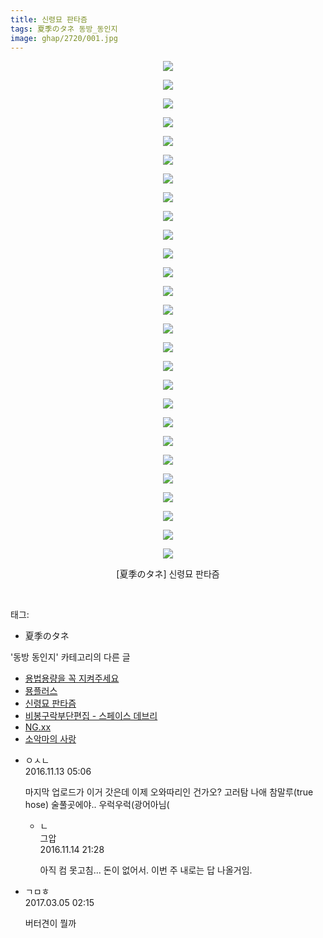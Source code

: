 ```yaml
---
title: 신령묘 판타즘
tags: 夏季のタネ 동방_동인지
image: ghap/2720/001.jpg
---
```

<div class="article">
<p style="text-align: center; clear: none; float: none;"><img src="{{ site.nasurl }}/ghap/2720/001.jpg"/></p>
<p style="text-align: center; clear: none; float: none;"><img src="{{ site.nasurl }}/ghap/2720/002.jpg"/></p>
<p style="text-align: center; clear: none; float: none;"><img src="{{ site.nasurl }}/ghap/2720/003.jpg"/></p>
<p style="text-align: center; clear: none; float: none;"><img src="{{ site.nasurl }}/ghap/2720/004.jpg"/></p>
<p style="text-align: center; clear: none; float: none;"><img src="{{ site.nasurl }}/ghap/2720/005.jpg"/></p>
<p style="text-align: center; clear: none; float: none;"><img src="{{ site.nasurl }}/ghap/2720/006.jpg"/></p>
<p style="text-align: center; clear: none; float: none;"><img src="{{ site.nasurl }}/ghap/2720/007.jpg"/></p>
<p style="text-align: center; clear: none; float: none;"><img src="{{ site.nasurl }}/ghap/2720/008.jpg"/></p>
<p style="text-align: center; clear: none; float: none;"><img src="{{ site.nasurl }}/ghap/2720/009.jpg"/></p>
<p style="text-align: center; clear: none; float: none;"><img src="{{ site.nasurl }}/ghap/2720/010.jpg"/></p>
<p style="text-align: center; clear: none; float: none;"><img src="{{ site.nasurl }}/ghap/2720/011.jpg"/></p>
<p style="text-align: center; clear: none; float: none;"><img src="{{ site.nasurl }}/ghap/2720/012.jpg"/></p>
<p style="text-align: center; clear: none; float: none;"><img src="{{ site.nasurl }}/ghap/2720/013.jpg"/></p>
<p style="text-align: center; clear: none; float: none;"><img src="{{ site.nasurl }}/ghap/2720/014.jpg"/></p>
<p style="text-align: center; clear: none; float: none;"><img src="{{ site.nasurl }}/ghap/2720/015.jpg"/></p>
<p style="text-align: center; clear: none; float: none;"><img src="{{ site.nasurl }}/ghap/2720/016.jpg"/></p>
<p style="text-align: center; clear: none; float: none;"><img src="{{ site.nasurl }}/ghap/2720/017.jpg"/></p>
<p style="text-align: center; clear: none; float: none;"><img src="{{ site.nasurl }}/ghap/2720/018.jpg"/></p>
<p style="text-align: center; clear: none; float: none;"><img src="{{ site.nasurl }}/ghap/2720/019.jpg"/></p>
<p style="text-align: center; clear: none; float: none;"><img src="{{ site.nasurl }}/ghap/2720/020.jpg"/></p>
<p style="text-align: center; clear: none; float: none;"><img src="{{ site.nasurl }}/ghap/2720/021.jpg"/></p>
<p style="text-align: center; clear: none; float: none;"><img src="{{ site.nasurl }}/ghap/2720/022.jpg"/></p>
<p style="text-align: center; clear: none; float: none;"><img src="{{ site.nasurl }}/ghap/2720/023.jpg"/></p>
<p style="text-align: center; clear: none; float: none;"><img src="{{ site.nasurl }}/ghap/2720/024.jpg"/></p>
<p style="text-align: center; clear: none; float: none;"><img src="{{ site.nasurl }}/ghap/2720/025.jpg"/></p>
<p style="text-align: center; clear: none; float: none;"><img src="{{ site.nasurl }}/ghap/2720/026.jpg"/></p>
<p style="text-align: center; clear: none; float: none;"><img src="{{ site.nasurl }}/ghap/2720/027.jpg"/></p>
<p style="text-align: center; clear: none; float: none;">[夏季のタネ] 신령묘 판타즘</p>
<p><br/></p>
</div><div class="tagTrail">
<p>태그: </p>
<ul>
<li>夏季のタネ</li>
</ul>
</div><div class="another">
<p>'동방 동인지' 카테고리의 다른 글</p>
<ul>
<li><a href="/2016-11-24-ghap_2727">용법용량을 꼭 지켜주세요</a></li>
<li><a href="/2016-11-24-ghap_2726">묭플러스</a></li>
<li><a href="/2016-11-01-ghap_2720">신령묘 판타즘</a></li>
<li><a href="/2016-11-01-ghap_2719">비봉구락부단편집 - 스페이스 데브리</a></li>
<li><a href="/2016-11-01-ghap_2718">NG.xx</a></li>
<li><a href="/2016-11-01-ghap_2717">소악마의 사랑</a></li>
</ul>
</div><div class="cb_module cb_fluid">
<div class="cb_wrt cb_profile">
<div class="comment">
<ul>
<li class="cb_thumb_off" id="comment14848377">
<div class="cb_comment_area">
<div class="cb_info_area">
<div class="cb_section">
<span class="cb_nick_name">ㅇㅅㄴ</span>
</div>
<div class="cb_section">
<span class="cb_date">2016.11.13 05:06 </span>
</div>
</div>
<div class="cb_dsc_comment">
<p class="cb_dsc">
											마지막 업로드가 이거 갓은데 이제 오와따리인 건가오? 고러탐 나애 참말루(true hose)  술풀곳에야.. 우럭우럭(광어아님(
										</p>
</div>
<ul>
<li class="cb_thumb_off" id="comment14849554">
<span class="cb_bu_subnode">ㄴ</span>
<div class="cb_comment_area">
<div class="cb_info_area">
<div class="cb_section">
<span class="cb_nick_name">그압</span>
</div>
<div class="cb_section">
<span class="cb_date">2016.11.14 21:28 </span>
</div>
</div>
<div class="cb_dsc_comment">
<p class="cb_dsc">
																아직 컴 못고침... 돈이 없어서. 이번 주 내로는 답 나올거임.
															</p>
</div>
</div>
</li>
</ul>
</div></li>
<li class="cb_thumb_off" id="comment14931578">
<div class="cb_comment_area">
<div class="cb_info_area">
<div class="cb_section">
<span class="cb_nick_name">ㄱㅁㅎ</span>
</div>
<div class="cb_section">
<span class="cb_date">2017.03.05 02:15 </span>
</div>
</div>
<div class="cb_dsc_comment">
<p class="cb_dsc">
											버터견이 뭘까
										</p>
</div>
</div></li>
</ul>
</div>
</div><!-- commentList close -->
</div>